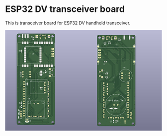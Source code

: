 # ESP32 DV transceiver board

This is transceiver board for ESP32 DV handheld transceiver.

![Board](images/board.png)
